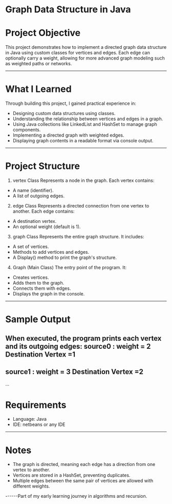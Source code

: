 # Graph Data Structure in Java

# Project Objective
This project demonstrates how to implement a directed graph data structure in Java using custom classes for vertices and edges. Each edge can optionally carry a weight, allowing for more advanced graph modeling such as weighted paths or networks.

---

# What I Learned
Through building this project, I gained practical experience in:
- Designing custom data structures using classes.
- Understanding the relationship between vertices and edges in a graph.
- Using Java collections like LinkedList and HashSet to manage graph components.
- Implementing a directed graph with weighted edges.
- Displaying graph contents in a readable format via console output.

---

# Project Structure
1. vertex Class
Represents a node in the graph. Each vertex contains:
- A name (identifier).
- A list of outgoing edges.
2. edge Class
Represents a directed connection from one vertex to another. Each edge contains:
- A destination vertex.
- An optional weight (default is 1).
3. graph Class
Represents the entire graph structure. It includes:
- A set of vertices.
- Methods to add vertices and edges.
- A Display() method to print the graph's structure.
4. Graph (Main Class)
The entry point of the program. It:
- Creates vertices.
- Adds them to the graph.
- Connects them with edges.
- Displays the graph in the console.

---

# Sample Output
When executed, the program prints each vertex and its outgoing edges:
source0   :
weight = 2 Destination Vertex =1  
-------------
source1   :
weight = 3 Destination Vertex =2  
-------------
...


# Requirements
- Language: Java
- IDE: netbeans or any IDE

---

 # Notes
- The graph is directed, meaning each edge has a direction from one vertex to another.
- Vertices are stored in a HashSet, preventing duplicates.
- Multiple edges between the same pair of vertices are allowed with different weights.

------Part of my early learning journey in algorithms and recursion.


